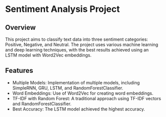 # Sentiment Analysis Project
## Overview
This project aims to classify text data into three sentiment categories: Positive, Negative, and Neutral. 
The project uses various machine learning and deep learning techniques, with the best results achieved using an LSTM model with Word2Vec embeddings.

## Features
*   Multiple Models: Implementation of multiple models, including SimpleRNN, GRU, LSTM, and RandomForestClassifier.
*   Word Embeddings: Use of Word2Vec for creating word embeddings.
*   TF-IDF with Random Forest: A traditional approach using TF-IDF vectors and RandomForestClassifier.
*   Best Accuracy: The LSTM model achieved the highest accuracy.

